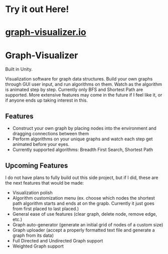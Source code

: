 # Try it out Here!
# [graph-visualizer.io](url)

# Graph-Visualizer

Built in Unity.

Visualization software for graph data structures. Build your own graphs through GUI user input, and run algorithms on them. Watch as the algorithm is animated step by step. Currently only BFS and Shortest Path are supported. More extensive features may come in the future if I feel like it, or if anyone ends up taking interest in this.

## Features

- Construct your own graph by placing nodes into the environment and dragging connections between them
- Perform algorithms on your unique graphs and watch each step get animated before your eyes.
- Currently supported algorithms: Breadth First Search, Shortest Path

## Upcoming Features
I do not have plans to fully build out this side project, but if I did, these are the next features that would be made:

- Visualization polish
- Algorithm customization menu (ex. choose which nodes the shortest path algorithm starts and ends at on the grapb. Currently it just goes from first placed to last placed.)
- General ease of use features (clear graph, delete node, remove edge, etc.)
- Graph auto-generator (generate an initial grid of nodes of a custom size)
- Graph uploader (accept a properly formatted text file and generate a graph from its data)
- Full Directed and Undirected Graph support
- Weighted Graph support
